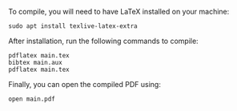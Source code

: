 To compile, you will need to have LaTeX installed on your machine:
```
sudo apt install texlive-latex-extra
```

After installation, run the following commands to compile:
```
pdflatex main.tex
bibtex main.aux
pdflatex main.tex
```

Finally, you can open the compiled PDF using:
```
open main.pdf
```
